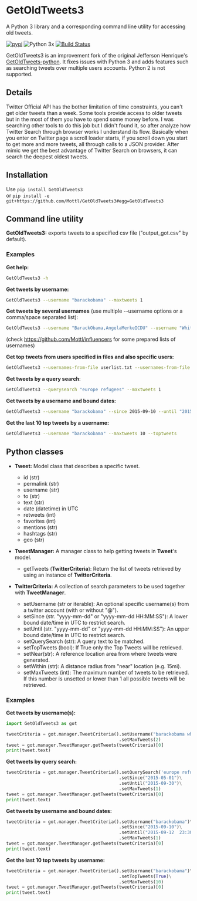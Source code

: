 # GetOldTweets3
A Python 3 library and a corresponding command line utility for accessing old tweets.

[![pypi](https://img.shields.io/pypi/v/GetOldTweets3.svg)](https://pypi.org/project/GetOldTweets3/)
![Python 3x](https://img.shields.io/badge/python-3.x-blue.svg)
[![Build Status](https://travis-ci.org/Mottl/GetOldTweets3.svg?branch=master)](https://travis-ci.org/Mottl/GetOldTweets3)

GetOldTweets3 is an improvement fork of the original Jefferson Henrique's [GetOldTweets-python](https://github.com/Jefferson-Henrique/GetOldTweets-python). It fixes issues with Python 3 and adds features such as searching tweets over multiple users accounts. Python 2 is not supported.

## Details
Twitter Official API has the bother limitation of time constraints, you can't get older tweets than a week. Some tools provide access to older tweets but in the most of them you have to spend some money before.
I was searching other tools to do this job but I didn't found it, so after analyze how Twitter Search through browser works I understand its flow. Basically when you enter on Twitter page a scroll loader starts, if you scroll down you start to get more and more tweets, all through calls to a JSON provider. After mimic we get the best advantage of Twitter Search on browsers, it can search the deepest oldest tweets.

## Installation
Use `pip install GetOldTweets3`  
or `pip install -e git+https://github.com/Mottl/GetOldTweets3#egg=GetOldTweets3`

## Command line utility
**GetOldTweets3:** exports tweets to a specified csv file ("output_got.csv" by default).

### Examples
**Get help:**
``` bash
GetOldTweets3 -h
``` 

**Get tweets by username:**
``` bash
GetOldTweets3 --username "barackobama" --maxtweets 1
```

**Get tweets by several usernames** (use multiple --username options or a comma/space separated list):
``` bash
GetOldTweets3 --username "BarackObama,AngelaMerkeICDU" --username "WhiteHouse"  --maxtweets 1
```
(check https://github.com/Mottl/influencers for some prepared lists of usernames)

**Get top tweets from users specified in files and also specific users:**
``` bash
GetOldTweets3 --usernames-from-file userlist.txt --usernames-from-file additinal_list.txt --username "barackobama,whitehouse" --toptweets
```

**Get tweets by a query search**:
``` bash
GetOldTweets3 --querysearch "europe refugees" --maxtweets 1
```

**Get tweets by a username and bound dates:**
``` bash
GetOldTweets3 --username "barackobama" --since 2015-09-10 --until "2015-09-12 23:30:15" --maxtweets 1
```

**Get the last 10 top tweets by a username:**
``` bash
GetOldTweets3 --username "barackobama" --maxtweets 10 --toptweets
```

## Python classes
- **Tweet:** Model class that describes a specific tweet.
  - id (str)
  - permalink (str)
  - username (str)
  - to (str)
  - text (str)
  - date (datetime) in UTC
  - retweets (int)
  - favorites (int)
  - mentions (str)
  - hashtags (str)
  - geo (str)

- **TweetManager:** A manager class to help getting tweets in **Tweet**'s model.
  - getTweets (**TwitterCriteria**): Return the list of tweets retrieved by using an instance of **TwitterCriteria**. 

- **TwitterCriteria:** A collection of search parameters to be used together with **TweetManager**.
  - setUsername (str or iterable): An optional specific username(s) from a twitter account (with or without "@").
  - setSince (str. "yyyy-mm-dd" or "yyyy-mm-dd HH:MM:SS"): A lower bound date/time in UTC to restrict search.
  - setUntil (str. "yyyy-mm-dd" or "yyyy-mm-dd HH:MM:SS"): An upper bound date/time in UTC to restrict search.
  - setQuerySearch (str): A query text to be matched.
  - setTopTweets (bool): If True only the Top Tweets will be retrieved.
  - setNear(str): A reference location area from where tweets were generated.
  - setWithin (str): A distance radius from "near" location (e.g. 15mi).
  - setMaxTweets (int): The maximum number of tweets to be retrieved. If this number is unsetted or lower than 1 all possible tweets will be retrieved.
  
### Examples
**Get tweets by username(s):**
``` python
import GetOldTweets3 as got

tweetCriteria = got.manager.TweetCriteria().setUsername("barackobama whitehouse")\
                                           .setMaxTweets(2)
tweet = got.manager.TweetManager.getTweets(tweetCriteria)[0]
print(tweet.text)
```

**Get tweets by query search:**
``` python
tweetCriteria = got.manager.TweetCriteria().setQuerySearch('europe refugees')\
                                           .setSince("2015-05-01")\
                                           .setUntil("2015-09-30")\
                                           .setMaxTweets(1)
tweet = got.manager.TweetManager.getTweets(tweetCriteria)[0]
print(tweet.text)
```

**Get tweets by username and bound dates:**
``` python
tweetCriteria = got.manager.TweetCriteria().setUsername("barackobama")\
                                           .setSince("2015-09-10")\
                                           .setUntil("2015-09-12  23:30:15")\
                                           .setMaxTweets(1)
tweet = got.manager.TweetManager.getTweets(tweetCriteria)[0]
print(tweet.text)
```

**Get the last 10 top tweets by username:**
``` python
tweetCriteria = got.manager.TweetCriteria().setUsername("barackobama")\
                                           .setTopTweets(True)\
                                           .setMaxTweets(10)
tweet = got.manager.TweetManager.getTweets(tweetCriteria)[0]
print(tweet.text)
```
